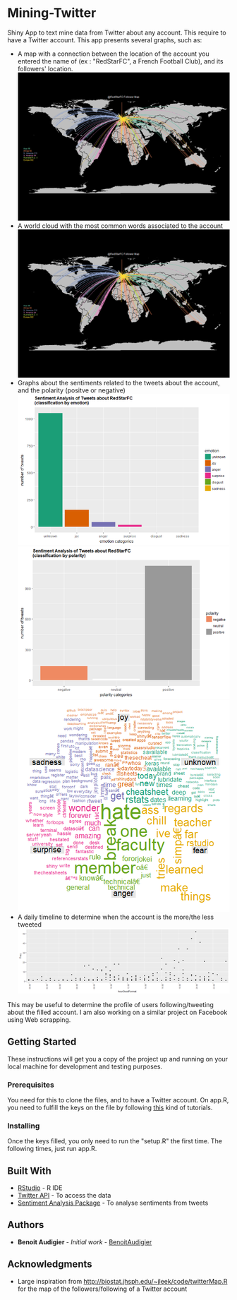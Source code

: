 # Mining-Twitter

Shiny App to text mine data from Twitter about any account. This require to have a Twitter account.
This app presents several graphs, such as:
* A map with a connection between the location of the account you entered the name of (ex : "RedStarFC", a French Football Club), and its followers' location.
![Alt text](results/mapRedStarFC.png)
* A world cloud with the most common words associated to the account
![Alt text](results/mapRedStarFC.png)
* Graphs about the sentiments related to the tweets about the account, and the polarity (positve or negative)
![Alt text](results/emotionsRedStarFC.png)
![Alt text](results/polarityRedStarFC.png)
![Alt text](results/wordCloudEmotionsRedStarFC.png)
* A daily timeline to determine when the account is the more/the less tweeted
![Alt text](results/dailyTimelineRedStarFC.png)

This may be useful to determine the profile of users following/tweeting about the filled account. I am also working on a similar project on Facebook using Web scrapping.

## Getting Started

These instructions will get you a copy of the project up and running on your local machine for development and testing purposes.

### Prerequisites

You need for this to clone the files, and to have a Twitter account. On app.R, you need to fulfill the keys on the file by following [this](https://auth0.com/docs/connections/social/twitter) kind of tutorials.

### Installing

Once the keys filled, you only need to run the "setup.R" the first time. The following times, just run app.R.

## Built With

* [RStudio](https://www.rstudio.com/) - R IDE
* [Twitter API](https://developer.twitter.com/en/docs/api-reference-index) - To access the data
* [Sentiment Analysis Package](http://cran.r-project.org/src/contrib/Archive/sentiment/sentiment_0.2.tar.gz) - To analyse sentiments from tweets

## Authors

* **Benoit Audigier** - *Initial work* - [BenoitAudigier](https://github.com/BenoitAudigier)

## Acknowledgments

* Large inspiration from http://biostat.jhsph.edu/~jleek/code/twitterMap.R for the map of the followers/following of a Twitter account
